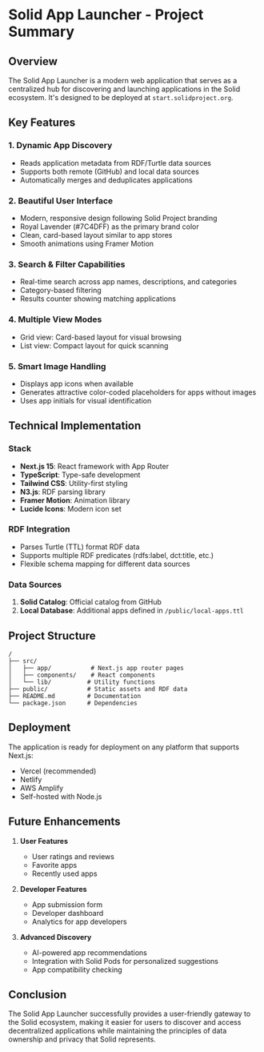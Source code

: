 # Solid App Launcher - Project Summary

## Overview

The Solid App Launcher is a modern web application that serves as a centralized hub for discovering and launching applications in the Solid ecosystem. It's designed to be deployed at `start.solidproject.org`.

## Key Features

### 1. Dynamic App Discovery
- Reads application metadata from RDF/Turtle data sources
- Supports both remote (GitHub) and local data sources
- Automatically merges and deduplicates applications

### 2. Beautiful User Interface
- Modern, responsive design following Solid Project branding
- Royal Lavender (#7C4DFF) as the primary brand color
- Clean, card-based layout similar to app stores
- Smooth animations using Framer Motion

### 3. Search & Filter Capabilities
- Real-time search across app names, descriptions, and categories
- Category-based filtering
- Results counter showing matching applications

### 4. Multiple View Modes
- Grid view: Card-based layout for visual browsing
- List view: Compact layout for quick scanning

### 5. Smart Image Handling
- Displays app icons when available
- Generates attractive color-coded placeholders for apps without images
- Uses app initials for visual identification

## Technical Implementation

### Stack
- **Next.js 15**: React framework with App Router
- **TypeScript**: Type-safe development
- **Tailwind CSS**: Utility-first styling
- **N3.js**: RDF parsing library
- **Framer Motion**: Animation library
- **Lucide Icons**: Modern icon set

### RDF Integration
- Parses Turtle (TTL) format RDF data
- Supports multiple RDF predicates (rdfs:label, dct:title, etc.)
- Flexible schema mapping for different data sources

### Data Sources
1. **Solid Catalog**: Official catalog from GitHub
2. **Local Database**: Additional apps defined in `/public/local-apps.ttl`

## Project Structure

```
/
├── src/
│   ├── app/           # Next.js app router pages
│   ├── components/    # React components
│   └── lib/          # Utility functions
├── public/           # Static assets and RDF data
├── README.md         # Documentation
└── package.json      # Dependencies
```

## Deployment

The application is ready for deployment on any platform that supports Next.js:
- Vercel (recommended)
- Netlify
- AWS Amplify
- Self-hosted with Node.js

## Future Enhancements

1. **User Features**
   - User ratings and reviews
   - Favorite apps
   - Recently used apps

2. **Developer Features**
   - App submission form
   - Developer dashboard
   - Analytics for app developers

3. **Advanced Discovery**
   - AI-powered app recommendations
   - Integration with Solid Pods for personalized suggestions
   - App compatibility checking

## Conclusion

The Solid App Launcher successfully provides a user-friendly gateway to the Solid ecosystem, making it easier for users to discover and access decentralized applications while maintaining the principles of data ownership and privacy that Solid represents.